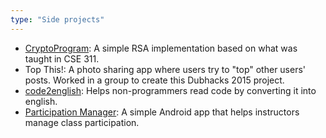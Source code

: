 ```yaml
---
type: "Side projects"
---
```




* <a href="https://github.com/paytonq/CryptoProgram" target="_blank">CryptoProgram</a>: A simple RSA implementation based on what was taught in CSE 311.
* Top This!: A photo sharing app where users try to "top" other users' posts. Worked in a group to create this Dubhacks 2015 project.  
* <a href="https://github.com/paytonq/code2english" target="_blank">code2english</a>: Helps non-programmers read code by converting it into english.
* <a href="https://github.com/paytonq/ParticipationManager" target="_blank">Participation Manager</a>: A simple Android app that helps instructors manage class participation.

